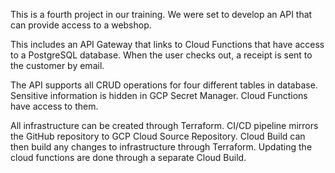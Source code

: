 This is a fourth project in our training.
We were set to develop an API that can provide access to a webshop.

This includes an API Gateway that links to Cloud Functions that have access to a PostgreSQL database.
When the user checks out, a receipt is sent to the customer by email.

The API supports all CRUD operations for four different tables in database.
Sensitive information is hidden in GCP Secret Manager. Cloud Functions have access to them.

All infrastructure can be created through Terraform.
CI/CD pipeline mirrors the GitHub repository to GCP Cloud Source Repository. Cloud Build can then build any changes to infrastructure through Terraform.
Updating the cloud functions are done through a separate Cloud Build.